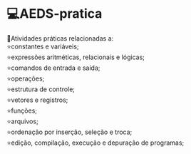 # 💻AEDS-pratica

📖Atividades práticas relacionadas a:   
⭐constantes e variáveis;   
⭐expressões aritméticas, relacionais e lógicas;   
⭐comandos de entrada e saída;  
⭐operações;  
⭐estrutura de controle;   
⭐vetores e registros;   
⭐funções;   
⭐arquivos;   
⭐ordenação por inserção, seleção e troca;   
⭐edição, compilação, execução e depuração de programas;  
